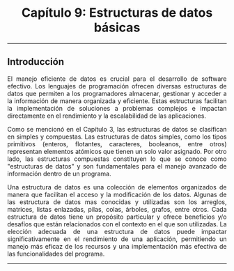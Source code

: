 <h1 style="text-align:center;"> <strong>Capítulo 9: Estructuras de datos básicas</strong></h1>

----

<h2><strong>Introducción</strong><br></h2>
<p style="text-align:justify;"> 
El manejo eficiente de datos es crucial para el desarrollo de software efectivo. Los lenguajes de programación ofrecen diversas estructuras de datos que permiten a los programadores almacenar, gestionar y acceder a la información de manera organizada y eficiente. Estas estructuras facilitan la implementación de soluciones a problemas complejos e impactan directamente en el rendimiento y la escalabilidad de las aplicaciones. 
</p>

<p style="text-align:justify;"> 
Como se mencionó en el Capítulo 3, las estructuras de datos se clasifican en simples y compuestas. Las estructuras de datos simples, como los tipos primitivos (enteros, flotantes, caracteres, booleanos, entre otros) representan elementos atómicos que tienen un solo valor asignado. Por otro lado, las estructuras compuestas constituyen lo que se conoce como "estructuras de datos" y son fundamentales para el manejo avanzado de información dentro de un programa.
</p>

<p style="text-align:justify;"> 
Una estructura de datos es una colección de elementos organizados de manera que facilitan el acceso y la modificación de los datos. Algunas de las estructura de datos mas conocidas y utilizadas son los arreglos, matrices, listas enlazadas, pilas, colas, árboles, grafos, entre otros. Cada estructura de datos tiene un propósito particular y ofrece beneficios y/o desafíos que están relacionados con el contexto en el que son utilizadas. La elección adecuada de una estructura de datos puede impactar significativamente en el rendimiento de una aplicación, permitiendo un manejo más eficaz de los recursos y una implementación más efectiva de las funcionalidades del programa.
</p>

----